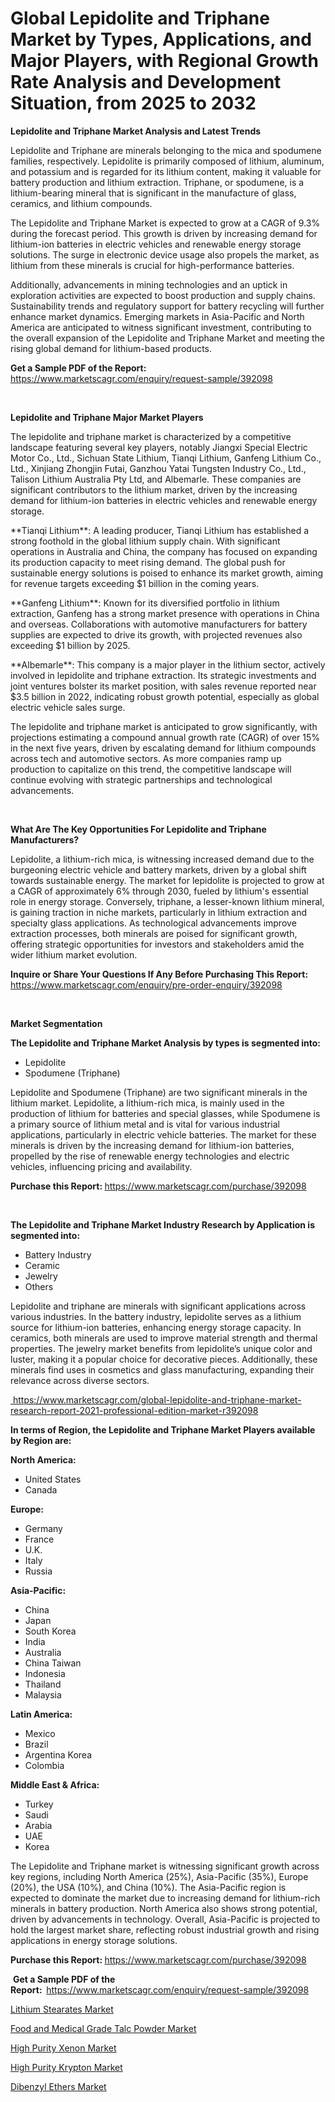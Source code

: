<p><h1>Global Lepidolite and Triphane Market by Types, Applications, and Major Players, with Regional Growth Rate Analysis and Development Situation, from 2025 to 2032</h1></p><p><strong>Lepidolite and Triphane Market Analysis and Latest Trends</strong></p>
<p><p>Lepidolite and Triphane are minerals belonging to the mica and spodumene families, respectively. Lepidolite is primarily composed of lithium, aluminum, and potassium and is regarded for its lithium content, making it valuable for battery production and lithium extraction. Triphane, or spodumene, is a lithium-bearing mineral that is significant in the manufacture of glass, ceramics, and lithium compounds.</p><p>The Lepidolite and Triphane Market is expected to grow at a CAGR of 9.3% during the forecast period. This growth is driven by increasing demand for lithium-ion batteries in electric vehicles and renewable energy storage solutions. The surge in electronic device usage also propels the market, as lithium from these minerals is crucial for high-performance batteries.</p><p>Additionally, advancements in mining technologies and an uptick in exploration activities are expected to boost production and supply chains. Sustainability trends and regulatory support for battery recycling will further enhance market dynamics. Emerging markets in Asia-Pacific and North America are anticipated to witness significant investment, contributing to the overall expansion of the Lepidolite and Triphane Market and meeting the rising global demand for lithium-based products.</p></p>
<p><strong>Get a Sample PDF of the Report:&nbsp;</strong> <a href="https://www.marketscagr.com/enquiry/request-sample/392098?utm_campaign=1868&utm_medium=2&utm_source=Github&utm_content=ia&utm_term=29032025&utm_id=lepidolite-and-triphane">https://www.marketscagr.com/enquiry/request-sample/392098</a></p>
<p>&nbsp;</p>
<p><strong>Lepidolite and Triphane Major Market Players</strong></p>
<p><p>The lepidolite and triphane market is characterized by a competitive landscape featuring several key players, notably Jiangxi Special Electric Motor Co., Ltd., Sichuan State Lithium, Tianqi Lithium, Ganfeng Lithium Co., Ltd., Xinjiang Zhongjin Futai, Ganzhou Yatai Tungsten Industry Co., Ltd., Talison Lithium Australia Pty Ltd, and Albemarle. These companies are significant contributors to the lithium market, driven by the increasing demand for lithium-ion batteries in electric vehicles and renewable energy storage.</p><p>**Tianqi Lithium**: A leading producer, Tianqi Lithium has established a strong foothold in the global lithium supply chain. With significant operations in Australia and China, the company has focused on expanding its production capacity to meet rising demand. The global push for sustainable energy solutions is poised to enhance its market growth, aiming for revenue targets exceeding $1 billion in the coming years.</p><p>**Ganfeng Lithium**: Known for its diversified portfolio in lithium extraction, Ganfeng has a strong market presence with operations in China and overseas. Collaborations with automotive manufacturers for battery supplies are expected to drive its growth, with projected revenues also exceeding $1 billion by 2025.</p><p>**Albemarle**: This company is a major player in the lithium sector, actively involved in lepidolite and triphane extraction. Its strategic investments and joint ventures bolster its market position, with sales revenue reported near $3.5 billion in 2022, indicating robust growth potential, especially as global electric vehicle sales surge.</p><p>The lepidolite and triphane market is anticipated to grow significantly, with projections estimating a compound annual growth rate (CAGR) of over 15% in the next five years, driven by escalating demand for lithium compounds across tech and automotive sectors. As more companies ramp up production to capitalize on this trend, the competitive landscape will continue evolving with strategic partnerships and technological advancements.</p></p>
<p>&nbsp;</p>
<p><strong>What Are The Key Opportunities For Lepidolite and Triphane Manufacturers?</strong></p>
<p><p>Lepidolite, a lithium-rich mica, is witnessing increased demand due to the burgeoning electric vehicle and battery markets, driven by a global shift towards sustainable energy. The market for lepidolite is projected to grow at a CAGR of approximately 6% through 2030, fueled by lithium's essential role in energy storage. Conversely, triphane, a lesser-known lithium mineral, is gaining traction in niche markets, particularly in lithium extraction and specialty glass applications. As technological advancements improve extraction processes, both minerals are poised for significant growth, offering strategic opportunities for investors and stakeholders amid the wider lithium market evolution.</p></p>
<p><strong>Inquire or Share Your Questions If Any Before Purchasing This Report:</strong> <a href="https://www.marketscagr.com/enquiry/pre-order-enquiry/392098?utm_campaign=1868&utm_medium=2&utm_source=Github&utm_content=ia&utm_term=29032025&utm_id=lepidolite-and-triphane">https://www.marketscagr.com/enquiry/pre-order-enquiry/392098</a></p>
<p>&nbsp;</p>
<p><strong>Market Segmentation</strong></p>
<p><strong>The Lepidolite and Triphane Market Analysis by types is segmented into:</strong></p>
<p><ul><li>Lepidolite</li><li>Spodumene (Triphane)</li></ul></p>
<p><p>Lepidolite and Spodumene (Triphane) are two significant minerals in the lithium market. Lepidolite, a lithium-rich mica, is mainly used in the production of lithium for batteries and special glasses, while Spodumene is a primary source of lithium metal and is vital for various industrial applications, particularly in electric vehicle batteries. The market for these minerals is driven by the increasing demand for lithium-ion batteries, propelled by the rise of renewable energy technologies and electric vehicles, influencing pricing and availability.</p></p>
<p><strong>Purchase this Report:&nbsp;</strong><a href="https://www.marketscagr.com/purchase/392098?utm_campaign=1868&utm_medium=2&utm_source=Github&utm_content=ia&utm_term=29032025&utm_id=lepidolite-and-triphane">https://www.marketscagr.com/purchase/392098</a></p>
<p>&nbsp;</p>
<p><strong>The Lepidolite and Triphane Market Industry Research by Application is segmented into:</strong></p>
<p><ul><li>Battery Industry</li><li>Ceramic</li><li>Jewelry</li><li>Others</li></ul></p>
<p><p>Lepidolite and triphane are minerals with significant applications across various industries. In the battery industry, lepidolite serves as a lithium source for lithium-ion batteries, enhancing energy storage capacity. In ceramics, both minerals are used to improve material strength and thermal properties. The jewelry market benefits from lepidolite’s unique color and luster, making it a popular choice for decorative pieces. Additionally, these minerals find uses in cosmetics and glass manufacturing, expanding their relevance across diverse sectors.</p></p>
<p><a href="https://www.marketscagr.com/global-lepidolite-and-triphane-market-research-report-2021-professional-edition-market-r392098?utm_campaign=1868&utm_medium=2&utm_source=Github&utm_content=ia&utm_term=29032025&utm_id=lepidolite-and-triphane">&nbsp;https://www.marketscagr.com/global-lepidolite-and-triphane-market-research-report-2021-professional-edition-market-r392098</a></p>
<p><strong>In terms of Region, the Lepidolite and Triphane Market Players available by Region are:</strong></p>
<p>
    <p> <strong> North America: </strong>
        <ul>
            <li>United States</li>
            <li>Canada</li>
        </ul>
        </p> 
    <p> <strong> Europe: </strong>
        <ul>
            <li>Germany</li>
            <li>France</li>
            <li>U.K.</li>
            <li>Italy</li>
            <li>Russia</li>
        </ul>
        </p> 
    <p> <strong> Asia-Pacific: </strong>
        <ul>
            <li>China</li>
            <li>Japan</li>
            <li>South Korea</li>
            <li>India</li>
            <li>Australia</li>
            <li>China Taiwan</li>
            <li>Indonesia</li>
            <li>Thailand</li>
            <li>Malaysia</li>
        </ul>
        </p> 
    <p> <strong> Latin America: </strong>
        <ul>
            <li>Mexico</li>
            <li>Brazil</li>
            <li>Argentina Korea</li>
            <li>Colombia</li>
        </ul>
        </p> 
    <p> <strong> Middle East & Africa: </strong>
        <ul>
            <li>Turkey</li>
            <li>Saudi</li>
            <li>Arabia</li>
            <li>UAE</li>
            <li>Korea</li>
        </ul>
    </p>
    </p>
<p><p>The Lepidolite and Triphane market is witnessing significant growth across key regions, including North America (25%), Asia-Pacific (35%), Europe (20%), the USA (10%), and China (10%). The Asia-Pacific region is expected to dominate the market due to increasing demand for lithium-rich minerals in battery production. North America also shows strong potential, driven by advancements in technology. Overall, Asia-Pacific is projected to hold the largest market share, reflecting robust industrial growth and rising applications in energy storage solutions.</p></p>
<p><strong>Purchase this Report: </strong><a href="https://www.marketscagr.com/purchase/392098?utm_campaign=1868&utm_medium=2&utm_source=Github&utm_content=ia&utm_term=29032025&utm_id=lepidolite-and-triphane">https://www.marketscagr.com/purchase/392098</a></p>
<p>&nbsp;<strong>Get a Sample PDF of the Report:&nbsp;&nbsp;</strong><a href="https://www.marketscagr.com/enquiry/request-sample/392098?utm_campaign=1868&utm_medium=2&utm_source=Github&utm_content=ia&utm_term=29032025&utm_id=lepidolite-and-triphane">https://www.marketscagr.com/enquiry/request-sample/392098</a></p>
<p><strong></strong></p>
<p><p><a href="https://github.com/goliareanoyh/Market-Research-Report-List-1/blob/main/lithium-stearates-market.md?utm_campaign=1868&utm_medium=2&utm_source=Github&utm_content=ia&utm_term=29032025&utm_id=lepidolite-and-triphane">Lithium Stearates Market</a></p><p><a href="https://github.com/Krish2023na/Market-Research-Report-List-7/blob/main/food-and-medical-grade-talc-powder-market.md?utm_campaign=1868&utm_medium=2&utm_source=Github&utm_content=ia&utm_term=29032025&utm_id=lepidolite-and-triphane">Food and Medical Grade Talc Powder Market</a></p><p><a href="https://github.com/aarenlazosw3/Market-Research-Report-List-1/blob/main/high-purity-xenon-market.md?utm_campaign=1868&utm_medium=2&utm_source=Github&utm_content=ia&utm_term=29032025&utm_id=lepidolite-and-triphane">High Purity Xenon Market</a></p><p><a href="https://github.com/RickHolmes3/Market-Research-Report-List-7/blob/main/high-purity-krypton-market.md?utm_campaign=1868&utm_medium=2&utm_source=Github&utm_content=ia&utm_term=29032025&utm_id=lepidolite-and-triphane">High Purity Krypton Market</a></p><p><a href="https://github.com/knazsdadeyvw/Market-Research-Report-List-1/blob/main/dibenzyl-ethers-market.md?utm_campaign=1868&utm_medium=2&utm_source=Github&utm_content=ia&utm_term=29032025&utm_id=lepidolite-and-triphane">Dibenzyl Ethers Market</a></p></p>